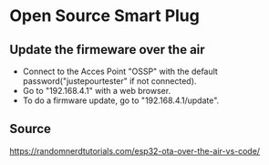 # Open Source Smart Plug

## Update the firmeware over the air
* Connect to the Acces Point "OSSP" with the default password("justepourtester" if not connected).
* Go to "192.168.4.1" with a web browser.
* To do a firmware update, go to "192.168.4.1/update".


## Source
https://randomnerdtutorials.com/esp32-ota-over-the-air-vs-code/ 


